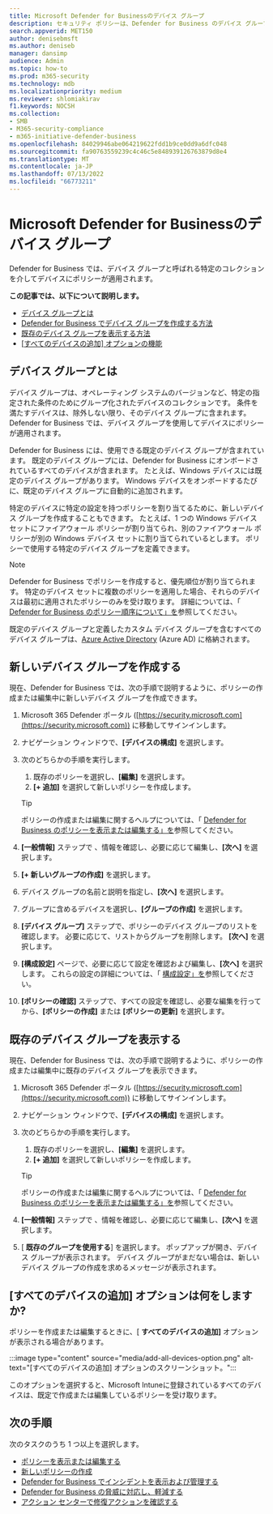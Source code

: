 ```yaml
---
title: Microsoft Defender for Businessのデバイス グループ
description: セキュリティ ポリシーは、Defender for Business のデバイス グループを介してデバイスに適用されます。
search.appverid: MET150
author: denisebmsft
ms.author: deniseb
manager: dansimp
audience: Admin
ms.topic: how-to
ms.prod: m365-security
ms.technology: mdb
ms.localizationpriority: medium
ms.reviewer: shlomiakirav
f1.keywords: NOCSH
ms.collection:
- SMB
- M365-security-compliance
- m365-initiative-defender-business
ms.openlocfilehash: 84029946abe064219622fdd1b9ce0dd9a6dfc048
ms.sourcegitcommit: fa90763559239c4c46c5e848939126763879d8e4
ms.translationtype: MT
ms.contentlocale: ja-JP
ms.lasthandoff: 07/13/2022
ms.locfileid: "66773211"
---
```

# <a name="device-groups-in-microsoft-defender-for-business"></a>Microsoft Defender for Businessのデバイス グループ

Defender for Business では、デバイス グループと呼ばれる特定のコレクションを介してデバイスにポリシーが適用されます。 

**この記事では、以下について説明します。**  

- [デバイス グループとは](#what-is-a-device-group)   
- [Defender for Business でデバイス グループを作成する方法](#create-a-new-device-group)
- [既存のデバイス グループを表示する方法](#view-an-existing-device-group)
- [[すべてのデバイスの追加] オプションの機能](#what-does-the-add-all-devices-option-do)


## <a name="what-is-a-device-group"></a>デバイス グループとは

デバイス グループは、オペレーティング システムのバージョンなど、特定の指定された条件のためにグループ化されたデバイスのコレクションです。 条件を満たすデバイスは、除外しない限り、そのデバイス グループに含まれます。 Defender for Business では、デバイス グループを使用してデバイスにポリシーが適用されます。

Defender for Business には、使用できる既定のデバイス グループが含まれています。 既定のデバイス グループには、Defender for Business にオンボードされているすべてのデバイスが含まれます。 たとえば、Windows デバイスには既定のデバイス グループがあります。 Windows デバイスをオンボードするたびに、既定のデバイス グループに自動的に追加されます。

特定のデバイスに特定の設定を持つポリシーを割り当てるために、新しいデバイス グループを作成することもできます。 たとえば、1 つの Windows デバイス セットにファイアウォール ポリシーが割り当てられ、別のファイアウォール ポリシーが別の Windows デバイス セットに割り当てられているとします。 ポリシーで使用する特定のデバイス グループを定義できます。

> [!NOTE]
> Defender for Business でポリシーを作成すると、優先順位が割り当てられます。 特定のデバイス セットに複数のポリシーを適用した場合、それらのデバイスは最初に適用されたポリシーのみを受け取ります。 詳細については、「 [Defender for Business のポリシー順序について」を](mdb-policy-order.md)参照してください。

既定のデバイス グループと定義したカスタム デバイス グループを含むすべてのデバイス グループは、[Azure Active Directory](/azure/active-directory/fundamentals/active-directory-whatis) (Azure AD) に格納されます。

## <a name="create-a-new-device-group"></a>新しいデバイス グループを作成する

現在、Defender for Business では、次の手順で説明するように、ポリシーの作成または編集中に新しいデバイス グループを作成できます。 

1. Microsoft 365 Defender ポータル ([https://security.microsoft.com](https://security.microsoft.com)) に移動してサインインします。

2. ナビゲーション ウィンドウで、**[デバイスの構成]** を選択します。 

3. 次のどちらかの手順を実行します。

    1. 既存のポリシーを選択し、**[編集]** を選択します。
    2. **[+ 追加]** を選択して新しいポリシーを作成します。

    > [!TIP]
    > ポリシーの作成または編集に関するヘルプについては、「 [Defender for Business のポリシーを表示または編集する」を](mdb-view-edit-policies.md)参照してください。

4. **[一般情報]** ステップで 、情報を確認し、必要に応じて編集し、**[次へ]** を選択します。

5. **[+ 新しいグループの作成]** を選択します。 

6. デバイス グループの名前と説明を指定し、**[次へ]** を選択します。

7. グループに含めるデバイスを選択し、**[グループの作成]** を選択します。

8. **[デバイス グループ]** ステップで、ポリシーのデバイス グループのリストを確認します。 必要に応じて、リストからグループを削除します。 **[次へ]** を選択します。

9. **[構成設定]** ページで、必要に応じて設定を確認および編集し、**[次へ]** を選択します。 これらの設定の詳細については、「 [構成設定」を](mdb-next-gen-configuration-settings.md)参照してください。

10. **[ポリシーの確認]** ステップで、すべての設定を確認し、必要な編集を行ってから、**[ポリシーの作成]** または **[ポリシーの更新]** を選択します。

## <a name="view-an-existing-device-group"></a>既存のデバイス グループを表示する

現在、Defender for Business では、次の手順で説明するように、ポリシーの作成または編集中に既存のデバイス グループを表示できます。 

1. Microsoft 365 Defender ポータル ([https://security.microsoft.com](https://security.microsoft.com)) に移動してサインインします。

2. ナビゲーション ウィンドウで、**[デバイスの構成]** を選択します。 

3. 次のどちらかの手順を実行します。

    1. 既存のポリシーを選択し、**[編集]** を選択します。
    2. **[+ 追加]** を選択して新しいポリシーを作成します。

    > [!TIP]
    > ポリシーの作成または編集に関するヘルプについては、「 [Defender for Business のポリシーを表示または編集する」を](mdb-view-edit-policies.md)参照してください。

4. **[一般情報]** ステップで 、情報を確認し、必要に応じて編集し、**[次へ]** を選択します。

5. [ **既存のグループを使用する**] を選択します。 ポップアップが開き、デバイス グループが表示されます。 デバイス グループがまだない場合は、新しいデバイス グループの作成を求めるメッセージが表示されます。

## <a name="what-does-the-add-all-devices-option-do"></a>[すべてのデバイスの追加] オプションは何をしますか?

ポリシーを作成または編集するときに、[ **すべてのデバイスの追加]** オプションが表示される場合があります。

:::image type="content" source="media/add-all-devices-option.png" alt-text="[すべてのデバイスの追加] オプションのスクリーンショット。":::

このオプションを選択すると、Microsoft Intuneに登録されているすべてのデバイスは、既定で作成または編集しているポリシーを受け取ります。 

## <a name="next-steps"></a>次の手順

次のタスクのうち 1 つ以上を選択します。

- [ポリシーを表示または編集する](mdb-view-edit-policies.md)
- [新しいポリシーの作成](mdb-create-new-policy.md)
- [Defender for Business でインシデントを表示および管理する](mdb-view-manage-incidents.md)
- [Defender for Business の脅威に対応し、軽減する](mdb-respond-mitigate-threats.md)
- [アクション センターで修復アクションを確認する](mdb-review-remediation-actions.md)